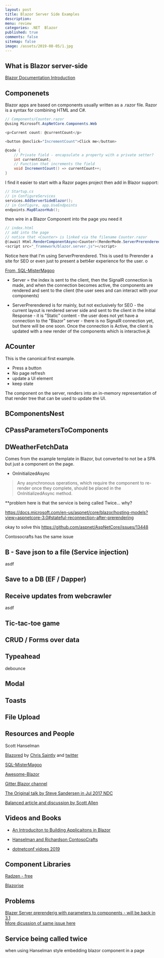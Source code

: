 ```yaml
---
layout: post
title: Blazor Server Side Examples 
description: 
menu: review
categories: .NET  Blazor
published: true 
comments: false     
sitemap: false
image: /assets/2019-08-05/1.jpg
---
```


## What is Blazor server-side

[Blazor Documentation Introduction](https://docs.microsoft.com/en-us/aspnet/core/blazor/?view=aspnetcore-3.0)

## Componenets

Blazor apps are based on components usually written as a .razor file. Razor is a syntax for combining HTML and C#.

```cs
// Components/Counter.razor
@using Microsoft.AspNetCore.Components.Web

<p>Current count: @currentCount</p>

<button @onclick="IncrementCount">Click me</button>

@code {
    // Private field - encapsulate a property with a private setter? 
    int currentCount; 
    // Function that increments the field
    void IncrementCount() => currentCount++;
}
```

I find it easier to start with a Razor pages project then add in Blazor support:

```cs
// Startup.cs
// in ConfigureServices
services.AddServerSideBlazor();
// in Configure, app.UseEndpoints
endpoints.MapBlazorHub();
```

then wire in a Blazor Component into the page you need it

```cs
// index.html
// add into the page
// notice that <Counter> is linked via the filename Counter.razor
@(await Html.RenderComponentAsync<Counter>(RenderMode.ServerPrerendered))
<script src="_framework/blazor.server.js"></script>
```

Notice here that I'm using ServerPrerendered. This is used to Prerender a site for SEO or even just to present a bett4er experience for the user.
o

[From, SQL-MisterMagoo](https://gitter.im/aspnet/Blazor?at=5d72228ba08e2b4bd29896bf)  

- Server = the index is sent to the client, then the SignalR connection is made, and when the connection becomes active, the components are rendered and sent to the client (the user sees and can interact with your components)

- ServerPrerendered is for mainly, but not exclusively for SEO - the current layout is rendered server side and sent to the client in the initial Response - it is "Static" content - the user does not yet have a connection to the "Blazor" server - there is no SignalR connection yet, but there will be one soon. Once the connection is Active, the client is updated with a new render of the components which is interactive.jk


## ACounter

This is the canonical first example.

- Press a button
- No page refresh
- update a UI element
- keep state

The component on the server, renders into an in-memory representation of that render tree that can be used to update the UI.

## BComponentsNest

## CPassParametersToComponents

## DWeatherFetchData

Comes from the example template in Blazor, but converted to not be a SPA but just a component on the page.

- OnInitializedAsync

> Any asynchronous operations, which require the component to re-render once they complete, should be placed in the OnInitializedAsync method.

**problem here is that the service is being called Twice... why?

https://docs.microsoft.com/en-us/aspnet/core/blazor/hosting-models?view=aspnetcore-3.0#stateful-reconnection-after-prerendering

okay to solve this
https://github.com/aspnet/AspNetCore/issues/13448

Contosocrafts has the same issue



## B - Save json to a file (Service injection)

asdf

## Save to a DB (EF / Dapper)


## Receive updates from webcrawler

asdf

## Tic-tac-toe game


## CRUD / Forms over data


## Typeahead

debounce

## Modal

## Toasts


## File Upload


## Resources and People

Scott Hanselman

[Blazored](https://github.com/Blazored) by [Chris Saintly](https://chrissainty.com/) and [twitter](https://twitter.com/Chris_Sainty)

[SQL-MisterMagoo](https://github.com/SQL-MisterMagoo?tab=repositories)

[Awesome-Blazor](https://github.com/AdrienTorris/awesome-blazor)

[Gitter Blazor channel](https://gitter.im/aspnet/Blazor)

[The Original talk by Steve Sandersen in Jul 2017 NDC](https://www.youtube.com/watch?v=MiLAE6HMr10)

[Balanced article and discussion by Scott Allen](https://odetocode.com/blogs/scott/archive/2019/09/24/the-blazor-bet.aspx)

## Videos and Books

- [An Introduciton to Building Applicaitons in Blazor](http://blazorhelpwebsite.com/Market/Books/AnIntroductiontoBuildingApplicationswithBlazor.aspx) 

- [Hanselman and Richardson ContosoCrafts](https://www.youtube.com/watch?v=lE8NdaX97m0&list=PLdo4fOcmZ0oW8nviYduHq7bmKode-p8Wy&index=2&t=0s) 

- [dotnetconf vidoes 2019](https://www.youtube.com/playlist?list=PLReL099Y5nRd04p81Q7p5TtyjCrj9tz1t)

## Component Libraries

[Radzen - free](https://razor.radzen.com/)

[Blazorise](https://rcbootstrapdemo.blazorise.com/) 

## Problems

[Blazer Server prerenderig with parameters to components - will be back in 3.1](https://github.com/aspnet/AspNetCore/issues/14433)  
[More dicussion of same issue here](https://github.com/aspnet/AspNetCore/issues/13721)

## Service being called twice

when using Hanselman style embedding blazor component in a page
